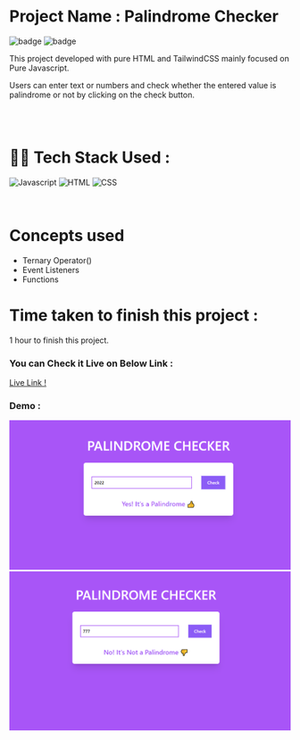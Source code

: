 # Project Name : **Palindrome Checker** 
![badge](https://img.shields.io/badge/iNeuron-LCO-green) ![badge](https://img.shields.io/badge/Hitesh--Choudhary-Full%20Stack%20Javascript%20Course-orange)

This project developed with pure HTML and TailwindCSS mainly focused on Pure Javascript. <br/>

Users can enter text or numbers and check whether the entered value is palindrome or not by clicking on the check button.  

<br/>

<br/>

# 👩‍💻 Tech Stack Used :

![Javascript](https://img.shields.io/badge/JavaScript-F7DF1E?style=for-the-badge&logo=javascript&logoColor=black) ![HTML](https://img.shields.io/badge/HTML5-E34F26?style=for-the-badge&logo=html5&logoColor=white) ![CSS](https://img.shields.io/badge/CSS-239120?&style=for-the-badge&logo=css3&logoColor=white) 

<br/>

# Concepts used 
- Ternary Operator()
- Event Listeners
- Functions


# Time taken to finish this project :

1 hour to finish this project.

### You can Check it Live on Below Link :

[Live Link !](https://new-random-password-generator.netlify.app/)

### Demo :

![Palindrome](https://github.com/anitha-nagadasarink/palindrome-checker/blob/Javascript-projects/images/demo.PNG)
![Not Palindrome](https://github.com/anitha-nagadasarink/palindrome-checker/blob/Javascript-projects/images/demo-1.PNG)



